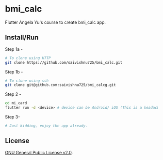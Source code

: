 # bmi_calc

Flutter Angela Yu's course to create bmi_calc app.

## Install/Run

Step 1a -

```bash
# To clone using HTTP
git clone https://github.com/saivishnu725/bmi_calc.git
```

Step 1b -

```bash
# To clone using ssh
git clone git@github.com:saivishnu725/bmi_calcg.git
```

Step 2 -

```bash
cd mi_card
flutter run -d <device> # device can be Android/ iOS (This is a headache)/ Chrome/ Desktop (Linux,Windows 10, Mac OS)
```

Step 3-

```bash
# Just kidding, enjoy the app already.
```

## License

[GNU General Public License v2.0](https://choosealicense.com/licenses/gpl-2.0/).
